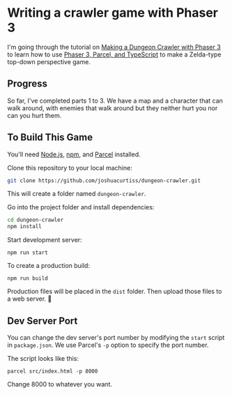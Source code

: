 # Writing a crawler game with Phaser 3

I'm going through the tutorial on [Making a Dungeon Crawler with Phaser 3](https://www.youtube.com/watch?v=_fK6MVLPrMA)
to learn how to use [Phaser 3, Parcel, and TypeScript](https://github.com/ourcade/phaser3-parcel-template) to make a
Zelda-type top-down perspective game. 

## Progress

So far, I've completed parts 1 to 3. We have a map and a character that can walk around, with enemies that walk around but 
they neither hurt you nor can you hurt them. 

## To Build This Game

You'll need [Node.js](https://nodejs.org/en/), [npm](https://www.npmjs.com/), and [Parcel](https://parceljs.org/) installed.

Clone this repository to your local machine:

```bash
git clone https://github.com/joshuacurtiss/dungeon-crawler.git
```

This will create a folder named `dungeon-crawler`.

Go into the project folder and install dependencies:

```bash
cd dungeon-crawler
npm install
```

Start development server:

```
npm run start
```

To create a production build:

```
npm run build
```

Production files will be placed in the `dist` folder. Then upload those files to a web server. 🎉

## Dev Server Port

You can change the dev server's port number by modifying the `start` script in `package.json`. We use Parcel's `-p` option to specify the port number.

The script looks like this:

```
parcel src/index.html -p 8000
```

Change 8000 to whatever you want.
